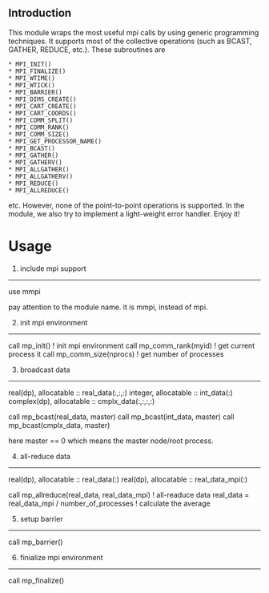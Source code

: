 ## Introduction

This module wraps the most useful mpi calls by using generic programming techniques. It supports most of the collective operations (such as BCAST, GATHER, REDUCE, etc.). These subroutines are

    * MPI_INIT()
    * MPI_FINALIZE()
    * MPI_WTIME()
    * MPI_WTICK()
    * MPI_BARRIER()
    * MPI_DIMS_CREATE()
    * MPI_CART_CREATE()
    * MPI_CART_COORDS()
    * MPI_COMM_SPLIT()
    * MPI_COMM_RANK()
    * MPI_COMM_SIZE()
    * MPI_GET_PROCESSOR_NAME()
    * MPI_BCAST()
    * MPI_GATHER()
    * MPI_GATHERV()
    * MPI_ALLGATHER()
    * MPI_ALLGATHERV()
    * MPI_REDUCE()
    * MPI_ALLREDUCE()

etc. However, none of the point-to-point operations is supported. In the module, we also try to implement a light-weight error handler. Enjoy it!

Usage
=====

1. include mpi support
----------------------

use mmpi

pay attention to the module name. it is mmpi, instead of mpi.

2. init mpi environment
-----------------------

call mp_init() ! init mpi environment
call mp_comm_rank(myid) ! get current process it
call mp_comm_size(nprocs) ! get number of processes

3. broadcast data
-----------------

real(dp), allocatable :: real_data(:,:,:)
integer, allocatable :: int_data(:)
complex(dp), allocatable :: cmplx_data(:,:,:,:)

call mp_bcast(real_data, master)
call mp_bcast(int_data, master)
call mp_bcast(cmplx_data, master)

here master == 0 which means the master node/root process.

4. all-reduce data
------------------

real(dp), allocatable :: real_data(:)
real(dp), allocatable :: real_data_mpi(:)

call mp_allreduce(real_data, real_data_mpi) ! all-readuce data
real_data = real_data_mpi / number_of_processes ! calculate the average

5. setup barrier
----------------

call mp_barrier()

6. finialize mpi environment
----------------------------

call mp_finalize()


